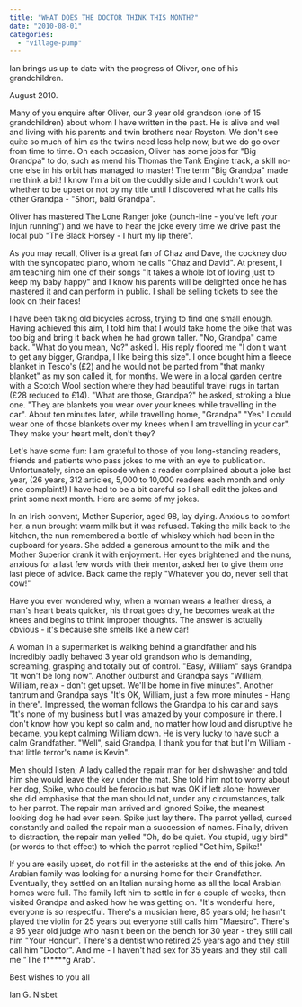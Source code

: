 ```yaml
---
title: "WHAT DOES THE DOCTOR THINK THIS MONTH?"
date: "2010-08-01"
categories: 
  - "village-pump"
---
```


Ian brings us up to date with the progress of Oliver, one of his grandchildren.

August 2010.

Many of you enquire after Oliver, our 3 year old grandson (one of 15 grandchildren) about whom I have written in the past. He is alive and well and living with his parents and twin brothers near Royston. We don't see quite so much of him as the twins need less help now, but we do go over from time to time. On each occasion, Oliver has some jobs for "Big Grandpa" to do, such as mend his Thomas the Tank Engine track, a skill no-one else in his orbit has managed to master! The term "Big Grandpa" made me think a bit! I know I'm a bit on the cuddly side and I couldn't work out whether to be upset or not by my title until I discovered what he calls his other Grandpa - "Short, bald Grandpa".

Oliver has mastered The Lone Ranger joke (punch-line - you've left your Injun running") and we have to hear the joke every time we drive past the local pub "The Black Horsey - I hurt my lip there".

As you may recall, Oliver is a great fan of Chaz and Dave, the cockney duo with the syncopated piano, whom he calls "Chaz and David". At present, I am teaching him one of their songs "It takes a whole lot of loving just to keep my baby happy" and I know his parents will be delighted once he has mastered it and can perform in public. I shall be selling tickets to see the look on their faces!

I have been taking old bicycles across, trying to find one small enough. Having achieved this aim, I told him that I would take home the bike that was too big and bring it back when he had grown taller. "No, Grandpa" came back. "What do you mean, No?" asked I. His reply floored me "I don't want to get any bigger, Grandpa, I like being this size". I once bought him a fleece blanket in Tesco's (£2) and he would not be parted from "that manky blanket" as my son called it, for months. We were in a local garden centre with a Scotch Wool section where they had beautiful travel rugs in tartan (£28 reduced to £14). "What are those, Grandpa?" he asked, stroking a blue one. "They are blankets you wear over your knees while travelling in the car". About ten minutes later, while travelling home, "Grandpa" "Yes" I could wear one of those blankets over my knees when I am travelling in your car". They make your heart melt, don't they?

Let's have some fun: I am grateful to those of you long-standing readers, friends and patients who pass jokes to me with an eye to publication. Unfortunately, since an episode when a reader complained about a joke last year, (26 years, 312 articles, 5,000 to 10,000 readers each month and only one complaint!) I have had to be a bit careful so I shall edit the jokes and print some next month. Here are some of my jokes.

In an Irish convent, Mother Superior, aged 98, lay dying. Anxious to comfort her, a nun brought warm milk but it was refused. Taking the milk back to the kitchen, the nun remembered a bottle of whiskey which had been in the cupboard for years. She added a generous amount to the milk and the Mother Superior drank it with enjoyment. Her eyes brightened and the nuns, anxious for a last few words with their mentor, asked her to give them one last piece of advice. Back came the reply "Whatever you do, never sell that cow!"

Have you ever wondered why, when a woman wears a leather dress, a man's heart beats quicker, his throat goes dry, he becomes weak at the knees and begins to think improper thoughts. The answer is actually obvious - it's because she smells like a new car!

A woman in a supermarket is walking behind a grandfather and his incredibly badly behaved 3 year old grandson who is demanding, screaming, grasping and totally out of control. "Easy, William" says Grandpa "It won't be long now". Another outburst and Grandpa says "William, William, relax - don't get upset. We'll be home in five minutes". Another tantrum and Grandpa says "It's OK, William, just a few more minutes - Hang in there". Impressed, the woman follows the Grandpa to his car and says "It's none of my business but I was amazed by your composure in there. I don't know how you kept so calm and, no matter how loud and disruptive he became, you kept calming William down. He is very lucky to have such a calm Grandfather. "Well", said Grandpa, I thank you for that but I'm William - that little terror's name is Kevin".

Men should listen; A lady called the repair man for her dishwasher and told him she would leave the key under the mat. She told him not to worry about her dog, Spike, who could be ferocious but was OK if left alone; however, she did emphasise that the man should not, under any circumstances, talk to her parrot. The repair man arrived and ignored Spike, the meanest looking dog he had ever seen. Spike just lay there. The parrot yelled, cursed constantly and called the repair man a succession of names. Finally, driven to distraction, the repair man yelled "Oh, do be quiet. You stupid, ugly bird" (or words to that effect) to which the parrot replied "Get him, Spike!"

If you are easily upset, do not fill in the asterisks at the end of this joke. An Arabian family was looking for a nursing home for their Grandfather. Eventually, they settled on an Italian nursing home as all the local Arabian homes were full. The family left him to settle in for a couple of weeks, then visited Grandpa and asked how he was getting on. "It's wonderful here, everyone is so respectful. There's a musician here, 85 years old; he hasn't played the violin for 25 years but everyone still calls him "Maestro". There's a 95 year old judge who hasn't been on the bench for 30 year - they still call him "Your Honour". There's a dentist who retired 25 years ago and they still call him "Doctor". And me - I haven't had sex for 35 years and they still call me "The f\*\*\*\*\*g Arab".

Best wishes to you all

Ian G. Nisbet
